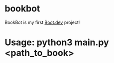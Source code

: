 # bookbot

BookBot is my first [Boot.dev](https://www.boot.dev) project!

# Usage: python3 main.py <path_to_book> 